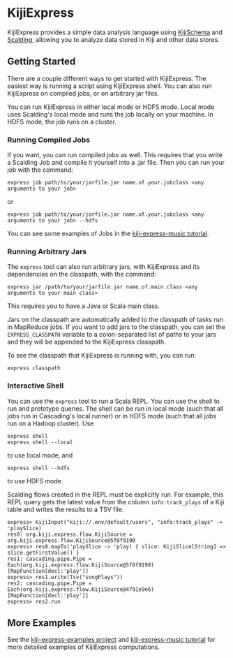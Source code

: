 # KijiExpress #

KijiExpress provides a simple data analysis language using
[KijiSchema](https://github.com/kijiproject/kiji-schema/) and
[Scalding](https://github.com/twitter/scalding/), allowing you to analyze data stored in Kiji
and other data stores.


## Getting Started ##

There are a couple different ways to get started with KijiExpress.  The easiest way is running a
script using KijiExpress shell.  You can also run KijiExpress on compiled jobs, or on
arbitrary jar files.

You can run KijiExpress in either local mode or HDFS mode.  Local mode uses Scalding's local mode
and runs the job locally on your machine.  In HDFS mode, the job runs on a cluster.


### Running Compiled Jobs ###

If you want, you can run compiled jobs as well.  This requires that you write a Scalding Job and
compile it yourself into a .jar file.  Then you can run your job with the command:

    express job path/to/your/jarfile.jar name.of.your.jobclass <any arguments to your job>

or

    express job path/to/your/jarfile.jar name.of.your.jobclass <any arguments to your job> --hdfs

You can see some examples of Jobs in the
[kiji-express-music tutorial](https://github.com/kijiproject/kiji-express-music).


### Running Arbitrary Jars ###

The `express` tool can also run arbitrary jars, with KijiExpress and its dependencies on the
classpath, with the command:

    express jar /path/to/your/jarfile.jar name.of.main.class <any arguments to your main class>

This requires you to have a Java or Scala main class.

Jars on the classpath are automatically added to the classpath of tasks run in MapReduce jobs.
If you want to add jars to the classpath, you can set the `EXPRESS_CLASSPATH` variable to a
colon-separated list of paths to your jars and they will be appended to the KijiExpress classpath.

To see the classpath that KijiExpress is running with, you can run:

    express classpath

### Interactive Shell ###
You can use the `express` tool to run a Scala REPL. You can use the shell to run and prototype
queries. The shell can be run in local mode (such that all jobs run in Cascading's local runner) or
in HDFS mode (such that all jobs run on a Hadoop cluster). Use

    express shell
    express shell --local

to use local mode, and

    express shell --hdfs

to use HDFS mode.

Scalding flows created in the REPL must be explicitly run. For example, this REPL query gets the
latest value from the column `info:track_plays` of a Kiji table and writes the results to a TSV
file.

    express> KijiInput("kiji://.env/default/users", "info:track_plays" -> 'playSlice)
    res0: org.kiji.express.flow.KijiSource = org.kiji.express.flow.KijiSource@5f8f9190
    express> res0.mapTo('playSlice -> 'play) { slice: KijiSlice[String] => slice.getFirstValue() }
    res1: cascading.pipe.Pipe = Each(org.kiji.express.flow.KijiSource@5f8f9190)[MapFunction[decl:'play']]
    express> res1.write(Tsv("songPlays"))
    res2: cascading.pipe.Pipe = Each(org.kiji.express.flow.KijiSource@4791e9e6)[MapFunction[decl:'play']]
    express> res2.run

## More Examples ##

See the [kiji-express-examples project](https://github.com/kijiproject/kiji-express-examples)
and [kiji-express-music tutorial](https://github.com/kijiproject/kiji-express-music)
for more detailed examples of KijiExpress computations.
